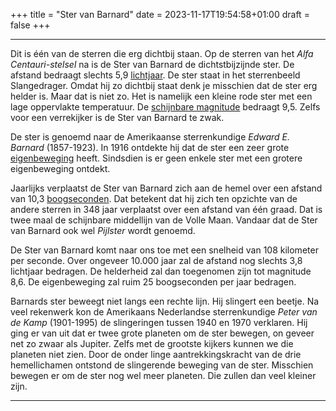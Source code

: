 +++
title = "Ster van Barnard"
date = 2023-11-17T19:54:58+01:00
draft = false
+++


--------------------------------------------------------------------------------------
Dit is één van de sterren die erg dichtbij staan. Op de sterren van het
*Alfa Centauri-stelsel* na is de Ster van Barnard de dichtstbijzijnde
ster. De afstand bedraagt slechts 5,9 [lichtjaar](/encyclopedie/lichtjaar).
De ster staat in het sterrenbeeld Slangedrager. Omdat hij zo dichtbij
staat denk je misschien dat de ster erg helder is. Maar dat is niet zo.
Het is namelijk een kleine rode ster met een lage oppervlakte
temperatuur. De [schijnbare magnitude](/encyclopedie/magnitude) bedraagt
9,5. Zelfs voor een verrekijker is de Ster van Barnard te zwak.

De ster is genoemd naar de Amerikaanse sterrenkundige *Edward E.
Barnard* (1857-1923). In 1916 ontdekte hij dat de ster een zeer grote
[eigenbeweging](/encyclopedie/eigenbeweging) heeft. Sindsdien is er geen enkele
ster met een grotere eigenbeweging ontdekt.

Jaarlijks verplaatst de Ster van Barnard zich aan de hemel over een
afstand van 10,3 [boogseconden](/encyclopedie/hoeken). Dat betekent dat hij
zich ten opzichte van de andere sterren in 348 jaar verplaatst over een
afstand van één graad. Dat is twee maal de schijnbare middellijn van de
Volle Maan. Vandaar dat de Ster van Barnard ook wel *Pijlster* wordt
genoemd.

De Ster van Barnard komt naar ons toe met een snelheid van 108 kilometer
per seconde. Over ongeveer 10.000 jaar zal de afstand nog slechts 3,8
lichtjaar bedragen. De helderheid zal dan toegenomen zijn tot magnitude
8,6. De eigenbeweging zal ruim 25 boogseconden per jaar bedragen.

Barnards ster beweegt niet langs een rechte lijn. Hij slingert een
beetje. Na veel rekenwerk kon de Amerikaans Nederlandse sterrenkundige
*Peter van de Kamp* (1901-1995) de slingeringen tussen 1940 en 1970
verklaren. Hij ging er van uit dat er twee grote planeten om de ster
bewegen, on geveer net zo zwaar als Jupiter. Zelfs met de grootste
kijkers kunnen we die planeten niet zien. Door de onder linge
aantrekkingskracht van de drie hemellichamen ontstond de slingerende
beweging van de ster. Misschien bewegen er om de ster nog wel meer
planeten. Die zullen dan veel kleiner zijn.

------------------------------------------------------------------------------
